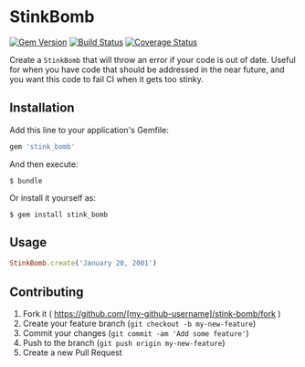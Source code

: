 # StinkBomb

[![Gem Version](https://badge.fury.io/rb/stink_bomb.svg)](http://badge.fury.io/rb/stink_bomb)
[![Build Status](https://travis-ci.org/ChalkSchools/stink-bomb.svg?branch=master)](https://travis-ci.org/ChalkSchools/stink-bomb)
[![Coverage Status](https://img.shields.io/coveralls/ChalkSchools/stink-bomb.svg)](https://coveralls.io/r/ChalkSchools/stink-bomb?branch=master)

Create a `StinkBomb` that will throw an error if your code is out of date.
Useful for when you have code that should be addressed in the near future,
and you want this code to fail CI when it gets too stinky.

## Installation

Add this line to your application's Gemfile:

```ruby
gem 'stink_bomb'
```

And then execute:

    $ bundle

Or install it yourself as:

    $ gem install stink_bomb

## Usage

```ruby
StinkBomb.create('January 20, 2001')
```

## Contributing

1. Fork it ( https://github.com/[my-github-username]/stink-bomb/fork )
2. Create your feature branch (`git checkout -b my-new-feature`)
3. Commit your changes (`git commit -am 'Add some feature'`)
4. Push to the branch (`git push origin my-new-feature`)
5. Create a new Pull Request
